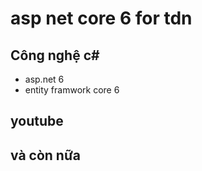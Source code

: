 ﻿# asp net core 6 for tdn
## Công nghệ c#
- asp.net 6
- entity framwork core 6
## youtube
## và còn nữa
